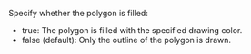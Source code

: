 Specify whether the polygon is filled:

- true: The polygon is filled with the specified drawing color.
- false (default): Only the outline of the polygon is drawn.
